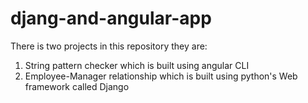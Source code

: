 # djang-and-angular-app

There is two projects in this repository they are:

1. String pattern checker which is built using angular CLI
2. Employee-Manager relationship which is built using python's
   Web framework called Django
